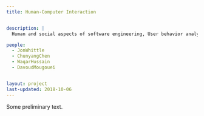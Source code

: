 ```yaml
---
title: Human-Computer Interaction


description: |
  Human and social aspects of software engineering, User behavior analysis

people:
  - JonWhittle
  - ChunyangChen
  - WaqarHussain
  - DavoudMougouei


layout: project
last-updated: 2018-10-06
---
```


Some preliminary text.


